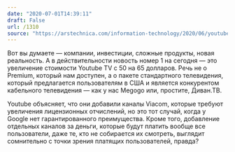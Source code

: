 ```yaml
---
date: "2020-07-01T14:39:11"
draft: False
url: /1310
source: "https://arstechnica.com/information-technology/2020/06/youtube-tv-att-tv-directv-choose-the-same-day-to-raise-prices/"
---
```


Вот вы думаете — компании, инвестиции, сложные продукты, новая реальность. А в действительности новость номер 1 на сегодня — это увеличение стоимости Youtube TV  с 50 на 65 долларов. Речь не о Premium, который нам доступен, а о пакете стандартного телевидения, который предлагается пользователям в США и является конкурентом кабельного телевидения — как у нас Megogo или, простите, Диван.ТВ. 

Youtube объясняет, что они добавили каналы Viacom, которые требуют увеличения лицензионных отчислений, но это тот случай, когда у Google нет гарантированного преимущества. Кроме того, добавление отдельных каналов за деньги, которые будут платить вообще все пользователи, даже те, кто не собирается их смотреть, выглядит сомнительно с точки зрения платящих пользователей, правда?
